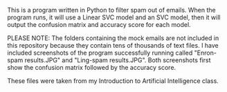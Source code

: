 This is a program written in Python to filter spam out of emails. When the program runs, it will use a Linear SVC
model and an SVC model, then it will output the confusion matrix and accuracy score for each model.

PLEASE NOTE: The folders containing the mock emails are not included in this repository because they contain tens
of thousands of text files. I have included screenshots of the program successfully running called
"Enron-spam results.JPG" and "Ling-spam results.JPG". Both screenshots first show the confusion matrix followed
by the accuracy score.

These files were taken from my Introduction to Artificial Intelligence class.